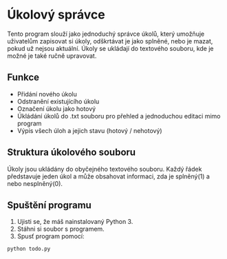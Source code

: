 # Úkolový správce
Tento program slouží jako jednoduchý správce úkolů, který umožňuje uživatelům zapisovat si úkoly, odškrtávat je jako splněné, nebo je mazat, pokud už nejsou aktuální. Úkoly se ukládají do textového souboru, kde je možné je také ručně upravovat.
## Funkce
- Přidání nového úkolu
- Odstranění existujícího úkolu
- Označení úkolu jako hotový
- Úkládání úkolů do .txt souboru pro přehled a jednoduchou editaci mimo program
- Výpis všech úloh a jejich stavu (hotový / nehotový)
## Struktura úkolového souboru
Úkoly jsou ukládány do obyčejného textového souboru. Každý řádek představuje jeden úkol a může obsahovat informaci, zda je splněný(1) a nebo nesplněný(0).
## Spuštění programu
1. Ujisti se, že máš nainstalovaný Python 3.
2. Stáhni si soubor s programem.
3. Spusť program pomocí:

```bash
python todo.py
